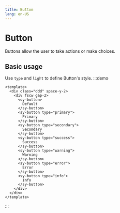 ```yaml
---
title: Button
lang: en-US
---
```


# Button <update-badge/>

Buttons allow the user to take actions or make choices.

## Basic usage

Use `type` and `light` to define Button's style.
:::demo
```vue
<template>
  <div class="ddd" space-y-2>
    <div fscw gap-2>
      <sy-button>
        Default
      </sy-button>
      <sy-button type="primary">
        Primary
      </sy-button>
      <sy-button type="secondary">
        Secondary
      </sy-button>
      <sy-button type="success">
        Success
      </sy-button>
      <sy-button type="warning">
        Warning
      </sy-button>
      <sy-button type="error">
        Error
      </sy-button>
      <sy-button type="info">
        Info
      </sy-button>
    </div>
  </div>
</template>
```
:::
<!-- <preview path="../example/button/basic.vue" title="基本使用"></preview> -->